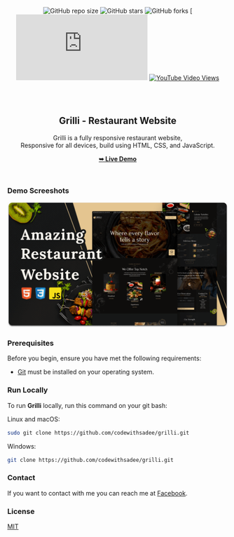 <div align="center">
  
  ![GitHub repo size](https://img.shields.io/github/repo-size/Ankitbhagat2062/grilli)
  ![GitHub stars](https://img.shields.io/github/stars/Ankitbhagat2062/grilli?style=social)
  ![GitHub forks](https://img.shields.io/github/forks/Ankitbhagat2062/grilli?style=social)
[![Facebook Follow](https://www.facebook.com/profile.php?id=100087776815958)
  [![YouTube Video Views](https://img.shields.io/youtube/views/@Marvel-6978)](http://www.youtube.com/@Marvel-6978)

  <br />
  <br />

  <h2 align="center">Grilli - Restaurant Website</h2>

  Grilli is a fully responsive restaurant website, <br />Responsive for all devices, build using HTML, CSS, and JavaScript.

  <a href="https://Ankitbhagat2062.github.io/grilli/"><strong>➥ Live Demo</strong></a>

</div>

<br />

### Demo Screeshots

![Grilli Desktop Demo](./readme-images/desktop.png "Desktop Demo")

### Prerequisites

Before you begin, ensure you have met the following requirements:

* [Git](https://git-scm.com/downloads "Download Git") must be installed on your operating system.

### Run Locally

To run **Grilli** locally, run this command on your git bash:

Linux and macOS:

```bash
sudo git clone https://github.com/codewithsadee/grilli.git
```

Windows:

```bash
git clone https://github.com/codewithsadee/grilli.git
```

### Contact

If you want to contact with me you can reach me at [Facebook](https://www.facebook.com/profile.php?id=100087776815958).

### License

[MIT](https://choosealicense.com/licenses/mit/)
